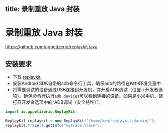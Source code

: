 title: 录制重放 Java 封装
---

# 录制重放 Java 封装
https://github.com/appetizerio/replaykit.java

## 安装要求
- 下载 [replaykit](https://github.com/appetizerio/replaykit).
- 安装Android SDK自带的adb命令行工具，确保adb的路径在`PATH`环境变量中
- 将需要调试的设备通过USB连接到开发机，并开启ADB调试（设置->开发者选项）。确保命令行执行`adb devices`可以看到连接的设备。如果是小米手机，请打开开发者选项中的“ADB调试（安全特性）”。

```java
import io.appetizerio.ReplayKit;

ReplayKit replaykit = new ReplayKit("/home/ken/replaykit/darwin/");
replaykit.Trace().getInfo("mytrace.trace");
```
